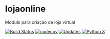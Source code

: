 # lojaonline
Modulo para criação de loja virtual

[![Build Status](https://travis-ci.com/JosemarBrito/lojaonline.svg?branch=main)](https://travis-ci.com/JosemarBrito/lojaonline)
[![codecov](https://codecov.io/gh/JosemarBrito/lojaonline/branch/main/graph/badge.svg?token=OUFHVR2DPW)](https://codecov.io/gh/JosemarBrito/lojaonline)
[![Updates](https://pyup.io/repos/github/JosemarBrito/lojaonline/shield.svg)](https://pyup.io/repos/github/JosemarBrito/lojaonline/)
[![Python 3](https://pyup.io/repos/github/JosemarBrito/lojaonline/python-3-shield.svg)](https://pyup.io/repos/github/JosemarBrito/lojaonline/)
